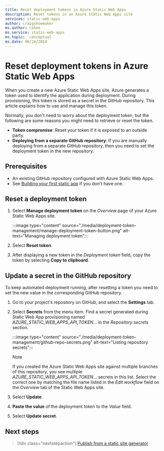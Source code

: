 ```yaml
---
title: Reset deployment tokens in Azure Static Web Apps
description: Reset tokens in an Azure Static Web Apps site
services: static-web-apps
author: craigshoemaker
ms.author: cshoe
ms.service: static-web-apps
ms.topic:  conceptual
ms.date: 06/24/2024
---
```


# Reset deployment tokens in Azure Static Web Apps

When you create a new Azure Static Web Apps site, Azure generates a token used to identify the application during deployment. During provisioning, this token is stored as a secret in the GitHub repository. This article explains how to use and manage this token.

Normally, you don't need to worry about the deployment token, but the following are some reasons you might need to retrieve or reset the token.

* **Token compromise**: Reset your token if it is exposed to an outside party.
* **Deploying from a separate GitHub repository**: If you are manually deploying from a separate GitHub repository, then you need to set the deployment token in the new repository.

## Prerequisites

- An existing GitHub repository configured with Azure Static Web Apps.
- See [Building your first static app](getting-started.md) if you don't have one.

## Reset a deployment token

1. Select **Manage deployment token** on the _Overview_ page of your Azure Static Web Apps site.

    :::image type="content" source="./media/deployment-token-management/manage-deployment-token-button.png" alt-text="Managing deployment token":::

2. Select **Reset token**.

3. After displaying a new token in the _Deployment token_ field, copy the token by selecting **Copy to clipboard**.

## Update a secret in the GitHub repository

To keep automated deployment running, after resetting a token you need to set the new value in the corresponding GitHub repository.

1. Go to your project's repository on GitHub, and select the **Settings** tab.
2. Select **Secrets** from the menu item. Find a secret generated during Static Web App provisioning named _AZURE_STATIC_WEB_APPS_API_TOKEN_... in the _Repository secrets_ section.

    :::image type="content" source="./media/deployment-token-management/github-repo-secrets.png" alt-text="Listing repository secrets":::

    > [!NOTE]
    > If you created the Azure Static Web Apps site against multiple branches of this repository, you see multiple _AZURE_STATIC_WEB_APPS_API_TOKEN_... secrets in this list. Select the correct one by matching the file name listed in the _Edit workflow_ field on the _Overview_ tab of the Static Web Apps site.

3. Select **Update**.
4. **Paste the value** of the deployment token to the _Value_ field.
5. Select **Update secret**.

## Next steps

> [!div class="nextstepaction"]
> [Publish from a static site generator](publish-gatsby.md)
